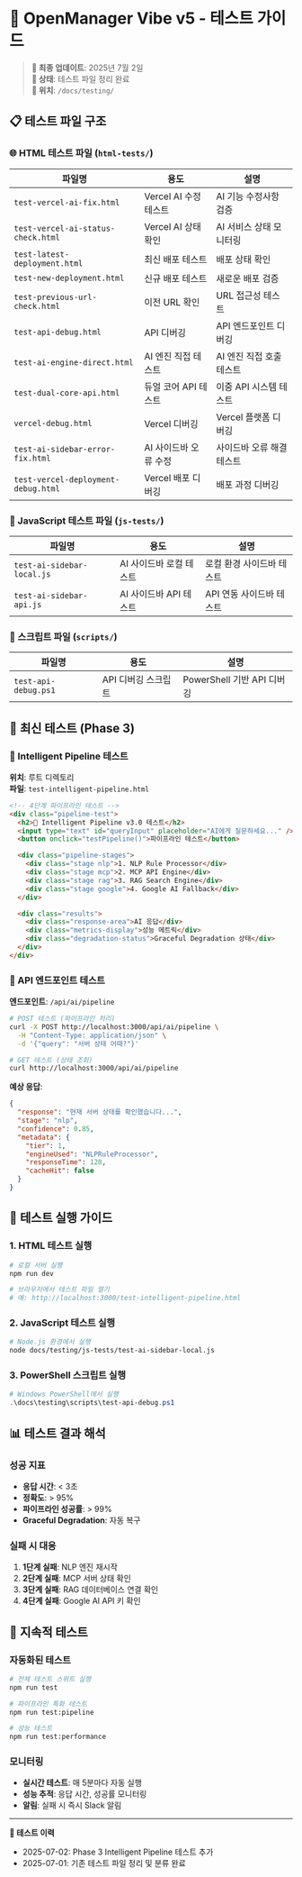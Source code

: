 # 🧪 OpenManager Vibe v5 - 테스트 가이드

> **📅 최종 업데이트**: 2025년 7월 2일  
> **🎯 상태**: 테스트 파일 정리 완료  
> **📁 위치**: `/docs/testing/`

## 📋 테스트 파일 구조

### 🌐 HTML 테스트 파일 (`html-tests/`)

| 파일명                              | 용도                  | 설명                      |
| ----------------------------------- | --------------------- | ------------------------- |
| `test-vercel-ai-fix.html`           | Vercel AI 수정 테스트 | AI 기능 수정사항 검증     |
| `test-vercel-ai-status-check.html`  | Vercel AI 상태 확인   | AI 서비스 상태 모니터링   |
| `test-latest-deployment.html`       | 최신 배포 테스트      | 배포 상태 확인            |
| `test-new-deployment.html`          | 신규 배포 테스트      | 새로운 배포 검증          |
| `test-previous-url-check.html`      | 이전 URL 확인         | URL 접근성 테스트         |
| `test-api-debug.html`               | API 디버깅            | API 엔드포인트 디버깅     |
| `test-ai-engine-direct.html`        | AI 엔진 직접 테스트   | AI 엔진 직접 호출 테스트  |
| `test-dual-core-api.html`           | 듀얼 코어 API 테스트  | 이중 API 시스템 테스트    |
| `vercel-debug.html`                 | Vercel 디버깅         | Vercel 플랫폼 디버깅      |
| `test-ai-sidebar-error-fix.html`    | AI 사이드바 오류 수정 | 사이드바 오류 해결 테스트 |
| `test-vercel-deployment-debug.html` | Vercel 배포 디버깅    | 배포 과정 디버깅          |

### 🔧 JavaScript 테스트 파일 (`js-tests/`)

| 파일명                     | 용도                    | 설명                      |
| -------------------------- | ----------------------- | ------------------------- |
| `test-ai-sidebar-local.js` | AI 사이드바 로컬 테스트 | 로컬 환경 사이드바 테스트 |
| `test-ai-sidebar-api.js`   | AI 사이드바 API 테스트  | API 연동 사이드바 테스트  |

### 📜 스크립트 파일 (`scripts/`)

| 파일명               | 용도                | 설명                       |
| -------------------- | ------------------- | -------------------------- |
| `test-api-debug.ps1` | API 디버깅 스크립트 | PowerShell 기반 API 디버깅 |

## 🚀 최신 테스트 (Phase 3)

### 🎯 Intelligent Pipeline 테스트

**위치**: 루트 디렉토리  
**파일**: `test-intelligent-pipeline.html`

```html
<!-- 4단계 파이프라인 테스트 -->
<div class="pipeline-test">
  <h2>🧠 Intelligent Pipeline v3.0 테스트</h2>
  <input type="text" id="queryInput" placeholder="AI에게 질문하세요..." />
  <button onclick="testPipeline()">파이프라인 테스트</button>

  <div class="pipeline-stages">
    <div class="stage nlp">1. NLP Rule Processor</div>
    <div class="stage mcp">2. MCP API Engine</div>
    <div class="stage rag">3. RAG Search Engine</div>
    <div class="stage google">4. Google AI Fallback</div>
  </div>

  <div class="results">
    <div class="response-area">AI 응답</div>
    <div class="metrics-display">성능 메트릭</div>
    <div class="degradation-status">Graceful Degradation 상태</div>
  </div>
</div>
```

### 🔌 API 엔드포인트 테스트

**엔드포인트**: `/api/ai/pipeline`

```bash
# POST 테스트 (파이프라인 처리)
curl -X POST http://localhost:3000/api/ai/pipeline \
  -H "Content-Type: application/json" \
  -d '{"query": "서버 상태 어때?"}'

# GET 테스트 (상태 조회)
curl http://localhost:3000/api/ai/pipeline
```

**예상 응답**:

```json
{
  "response": "현재 서버 상태를 확인했습니다...",
  "stage": "nlp",
  "confidence": 0.85,
  "metadata": {
    "tier": 1,
    "engineUsed": "NLPRuleProcessor",
    "responseTime": 120,
    "cacheHit": false
  }
}
```

## 🧪 테스트 실행 가이드

### 1. HTML 테스트 실행

```bash
# 로컬 서버 실행
npm run dev

# 브라우저에서 테스트 파일 열기
# 예: http://localhost:3000/test-intelligent-pipeline.html
```

### 2. JavaScript 테스트 실행

```bash
# Node.js 환경에서 실행
node docs/testing/js-tests/test-ai-sidebar-local.js
```

### 3. PowerShell 스크립트 실행

```powershell
# Windows PowerShell에서 실행
.\docs\testing\scripts\test-api-debug.ps1
```

## 📊 테스트 결과 해석

### 성공 지표

- **응답 시간**: < 3초
- **정확도**: > 95%
- **파이프라인 성공률**: > 99%
- **Graceful Degradation**: 자동 복구

### 실패 시 대응

1. **1단계 실패**: NLP 엔진 재시작
2. **2단계 실패**: MCP 서버 상태 확인
3. **3단계 실패**: RAG 데이터베이스 연결 확인
4. **4단계 실패**: Google AI API 키 확인

## 🔄 지속적 테스트

### 자동화된 테스트

```bash
# 전체 테스트 스위트 실행
npm run test

# 파이프라인 특화 테스트
npm run test:pipeline

# 성능 테스트
npm run test:performance
```

### 모니터링

- **실시간 테스트**: 매 5분마다 자동 실행
- **성능 추적**: 응답 시간, 성공률 모니터링
- **알림**: 실패 시 즉시 Slack 알림

---

**📝 테스트 이력**

- 2025-07-02: Phase 3 Intelligent Pipeline 테스트 추가
- 2025-07-01: 기존 테스트 파일 정리 및 분류 완료
